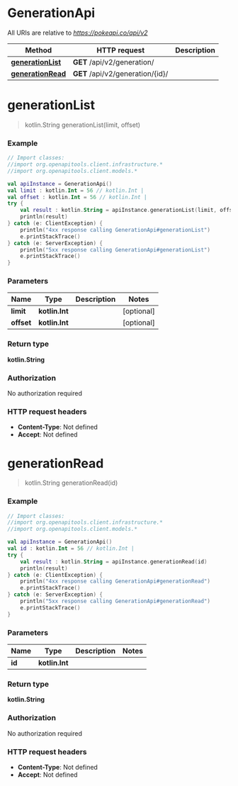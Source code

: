 # GenerationApi

All URIs are relative to *https://pokeapi.co/api/v2*

Method | HTTP request | Description
------------- | ------------- | -------------
[**generationList**](GenerationApi.md#generationList) | **GET** /api/v2/generation/ | 
[**generationRead**](GenerationApi.md#generationRead) | **GET** /api/v2/generation/{id}/ | 


<a name="generationList"></a>
# **generationList**
> kotlin.String generationList(limit, offset)



### Example
```kotlin
// Import classes:
//import org.openapitools.client.infrastructure.*
//import org.openapitools.client.models.*

val apiInstance = GenerationApi()
val limit : kotlin.Int = 56 // kotlin.Int | 
val offset : kotlin.Int = 56 // kotlin.Int | 
try {
    val result : kotlin.String = apiInstance.generationList(limit, offset)
    println(result)
} catch (e: ClientException) {
    println("4xx response calling GenerationApi#generationList")
    e.printStackTrace()
} catch (e: ServerException) {
    println("5xx response calling GenerationApi#generationList")
    e.printStackTrace()
}
```

### Parameters

Name | Type | Description  | Notes
------------- | ------------- | ------------- | -------------
 **limit** | **kotlin.Int**|  | [optional]
 **offset** | **kotlin.Int**|  | [optional]

### Return type

**kotlin.String**

### Authorization

No authorization required

### HTTP request headers

 - **Content-Type**: Not defined
 - **Accept**: Not defined

<a name="generationRead"></a>
# **generationRead**
> kotlin.String generationRead(id)



### Example
```kotlin
// Import classes:
//import org.openapitools.client.infrastructure.*
//import org.openapitools.client.models.*

val apiInstance = GenerationApi()
val id : kotlin.Int = 56 // kotlin.Int | 
try {
    val result : kotlin.String = apiInstance.generationRead(id)
    println(result)
} catch (e: ClientException) {
    println("4xx response calling GenerationApi#generationRead")
    e.printStackTrace()
} catch (e: ServerException) {
    println("5xx response calling GenerationApi#generationRead")
    e.printStackTrace()
}
```

### Parameters

Name | Type | Description  | Notes
------------- | ------------- | ------------- | -------------
 **id** | **kotlin.Int**|  |

### Return type

**kotlin.String**

### Authorization

No authorization required

### HTTP request headers

 - **Content-Type**: Not defined
 - **Accept**: Not defined

